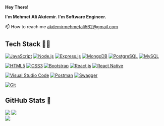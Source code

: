 **Hey There!**

**I'm Mehmet Ali Akdemir.** **I'm Software Engineer.**

📫 How to reach me akdemirmehmetali562@gmail.com

## Tech Stack 💪🏼

[![JavaScript](https://img.shields.io/badge/javascript-%23323330.svg?style=for-the-badge&logo=javascript&logoColor=%23F7DF1E)](https://www.javascript.com/)
[![Node.js](https://img.shields.io/badge/node.js-6DA55F?style=for-the-badge&logo=node.js&logoColor=white)](https://nodejs.org/)
[![Express.js](https://img.shields.io/badge/express.js-%23404d59.svg?logo=Express&style=for-the-badge)](https://expressjs.com/)
[![MongoDB](https://img.shields.io/badge/mongodb-%234ea94b.svg?style=for-the-badge&logo=mongodb&logoColor=white)](https://www.mongodb.com/)
[![PostgreSQL](https://img.shields.io/badge/postgresql-316192?style=for-the-badge&logo=postgresql&logoColor=white)](https://www.postgresql.org/)
[![MySQL](https://img.shields.io/badge/mysql-%2300758F.svg?style=for-the-badge&logo=mysql&logoColor=white)](https://www.mysql.com/)

[![HTML5](https://img.shields.io/badge/html5-%23E34F26.svg?style=for-the-badge&logo=html5&logoColor=white)](https://developer.mozilla.org/en-US/docs/Glossary/HTML5)
[![CSS3](https://img.shields.io/badge/css3-%231572B6.svg?style=for-the-badge&logo=css3&logoColor=white)](https://developer.mozilla.org/en-US/docs/Web/CSS)
[![Bootstrap](https://img.shields.io/badge/bootstrap-%237811f7.svg?style=for-the-badge&logo=bootstrap&logoColor=white)](https://getbootstrap.com/)
[![React.js](https://img.shields.io/badge/react-%2361DAFB.svg?style=for-the-badge&logo=react&logoColor=white)](https://reactjs.org/)
[![React Native](https://img.shields.io/badge/react%20native-%2361DAFB.svg?style=for-the-badge&logo=react&logoColor=white)](https://reactnative.dev/)

[![Visual Studio Code](https://img.shields.io/badge/visual%20studio%20code-0078d7.svg?style=for-the-badge&logo=visual-studio-code&logoColor=white)](https://code.visualstudio.com/)
[![Postman](https://img.shields.io/badge/postman-%23FF6C37.svg?style=for-the-badge&logo=postman&logoColor=white)](https://www.postman.com/)
[![Swagger](https://img.shields.io/badge/swagger-%2385EA2D.svg?style=for-the-badge&logo=swagger&logoColor=black)](https://swagger.io/)

[![Git](https://img.shields.io/badge/git-%23F05033.svg?style=for-the-badge&logo=git&logoColor=white)](https://git-scm.com/)

## GitHub Stats 🔮

![](https://github-readme-stats.vercel.app/api?username=aliakdemirr&theme=radical&hide_border=true&include_all_commits=false&count_private=false)
![](https://github-readme-streak-stats.herokuapp.com/?user=aliakdemirr&theme=radical&hide_border=true)<br/>
![](https://github-readme-stats.vercel.app/api/top-langs/?username=aliakdemirr&theme=radical&hide_border=true&include_all_commits=false&count_private=false&layout=compact)<br/>

